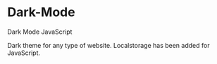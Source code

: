 # Dark-Mode
Dark Mode JavaScript

Dark theme for any type of website. Localstorage has been added for JavaScript.
